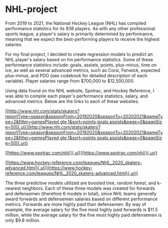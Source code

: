 # NHL-project

From 2019 to 2021, the National Hockey League (NHL) has compiled performance statistics for its 938 players. As with any other professional sports league, a player's salary is primarily determined by performance, meaning that we expect the best-performing players to receive the highest salaries.

For my final project, I decided to create regression models to predict an NHL player's salary based on his performance statistics. Some of these performance statistics include: goals, assists, points, plus-minus, time on ice, as well as several advanced metrics, such as Corsi, Fenwick, expected plus-minus, and PDO (see codebook for detailed description of each variable). Player salaries range from \$700,000 to \$12,500,000.

Using data found on the NHL website, Spotrac, and Hockey Reference, I was able to compile each player's performance statistics, salary, and advanced metrics. Below are the links to each of these websites.

[[http://www.nhl.com/stats/skaters?reportType=season&seasonFrom=20192020&seasonTo=20202021&gameType=2&filter=gamesPlayed,gte,1&sort=points,goals,assists&page=0&pageSize=50]{.ul}](http://www.nhl.com/stats/skaters?reportType=season&seasonFrom=20192020&seasonTo=20202021&gameType=2&filter=gamesPlayed,gte,1&sort=points,goals,assists&page=0&pageSize=50){.uri}

[[https://www.spotrac.com/nhl/]{.ul}](https://www.spotrac.com/nhl/){.uri}

[[https://www.hockey-reference.com/leagues/NHL_2020_skaters-advanced.html]{.ul}](https://www.hockey-reference.com/leagues/NHL_2020_skaters-advanced.html){.uri}

The three predictive models utilized are boosted tree, random forest, and k-nearest neighbors. Each of these three models was created for forwards and defensemen (therefore 6 models in total), since NHL teams generally award forwards and defensemen salaries based on different performance metrics. Forwards are more highly paid than defensemen. By way of example, the average salary for the five most highly paid forwards is \$11.5 million, while the average salary for the five most highly paid defensemen is only \$9.8 million.